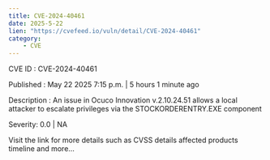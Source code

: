 ```yaml
---
title: CVE-2024-40461
date: 2025-5-22
lien: "https://cvefeed.io/vuln/detail/CVE-2024-40461"
category:
    - CVE
---
```


CVE ID : CVE-2024-40461

Published :  May 22
2025
7:15 p.m. | 5 hours
1 minute ago

Description : An issue in Ocuco Innovation v.2.10.24.51 allows a local attacker to escalate privileges via the STOCKORDERENTRY.EXE component

Severity: 0.0 | NA

Visit the link for more details
such as CVSS details
affected products
timeline
and more...
